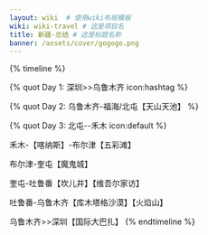 ```yaml
---
layout: wiki  # 使用wiki布局模板
wiki: wiki-travel # 这是项目名
title: 新疆-总结 # 这是标题名称
banner: /assets/cover/gogogo.png
---
```


{% timeline %}
<!-- node 2024.9.17 -->
{% quot Day 1: 深圳>>乌鲁木齐 icon:hashtag %}
<!-- node 2024.9.18 -->
{% quot Day 2: 乌鲁木齐-福海/北屯【天山天池】 %}
<!-- node 2024.9.19 -->
{% quot Day 3: 北屯--禾木 icon:default %}
<!-- node 2024.9.20 -->
禾木-【喀纳斯】-布尔津【五彩滩】
<!-- node 2024.9.21 -->
布尔津-奎屯【魔鬼城】
<!-- node 2024.9.22 -->
奎屯-吐鲁番【坎儿井】【维吾尔家访】
<!-- node 2024.9.23 -->
吐鲁番-乌鲁木齐【库木塔格沙漠】【火焰山】
<!-- node 2024.9.24 -->
乌鲁木齐>>深圳【国际大巴扎】
{% endtimeline %}